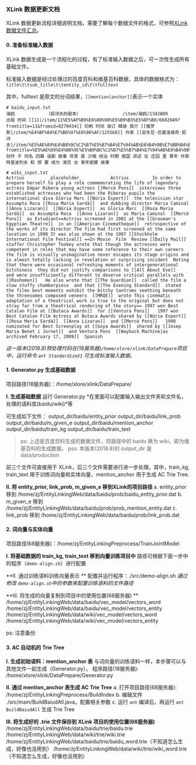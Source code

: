 ### XLink 数据更新文档
XLink 数据更新流程详细说明文档，需要了解每个数据文件的格式，可参照[XLink 数据文件汇总](https://github.com/XinruZhang/XLink/blob/master/XLink%20数据文件汇总.md)。

#### 0. 准备标准输入数据
XLink 数据生成是一个流程化的过程，有了标准输入数据之后，可一次性生成所有基础文件。

标准输入数据是经过处理过的百度百科和维基百科数据，具体的数据格式为：
`title\t\tsub_title\t\tentity_id\t\tfulltext`

其中，fulltext 是原文的分词结果，`[[mention|anchor]]`表示一个实体

	# baidu_input.txt
	海鸥            （契诃夫的剧本）                /item/海鸥/1342809              出版 时间 [[11|/item/11%E5%AF%B9%E6%88%98%E5%B9%B3%E5%8F%B0/6602849?fromtitle=11&fromid=8270434]] 印刷 时间 装订 精装 简介 [[俄罗斯|/item/%E4%BF%84%E7%BD%97%E6%96%AF/125568]] 作家 [[安东尼·巴甫洛维奇·契诃夫|/item/%E5%AE%89%E4%B8%9C%C2%B7%E5%B7%B4%E7%94%AB%E6%B4%9B%E7%BB%B4%E5%A5%87%C2%B7%E5%A5%91%E8%AF%83%E5%A4%AB/5048959?fromtitle=%E5%AE%89%E4%B8%9C%E5%B0%BC%C2%B7%E5%B7%B4%E7%94%AB%E6%B4%9B%E7%BB%B4%E5%A5%87%C2%B7%E5%A5%91%E8%AF%83%E5%A4%AB&fromid=3779962]] 创作 于 同名 四幕 话剧 故事 背景 是 沙俄 统治 时期 俄国 讲述 在 庄园 里 青年 作家 特里波列夫 和 想 要 成为 演员 女 青年妮娜 故事

	# wiki_input.txt 
	Actrius         _placeholder_           Actrius         In order to prepare herself to play a role commemorating the life of legendary actress Empar Ribera young actress [[Mercè Pons]]  interviews three established actresses who had been the Riberas pupils the international diva Glòria Marc [[Núria Espert]]  the television star Assumpta Roca [[Rosa Maria Sardà]]  and dubbing director Maria Caminal [[Anna Lizaran]]  [[Núria Espert]]  as Glòria Marc  [[Rosa Maria Sardà]]  as Assumpta Roca  [[Anna Lizaran]]  as Maria Caminal  [[Mercè Pons]]  as Estudiant==Actrius screened in 2001 at the [[Grauman's Egyptian Theatre]]  in an [[American Cinematheque]]  retrospective of the works of its director The film had first screened at the same location in 1998 It was also shown at the 1997 [[Stockholm International Film Festival]] ==In Movie  Film  Review [[Daily Mail]]  staffer Christopher Tookey wrote that though the actresses were competent in roles that may have some reference to their own careers  the film is visually unimaginative never escapes its stage origins and is almost totally lacking in revelation or surprising incident  Noting that there were occasional refreshing moments of intergenerational bitchiness  they did not justify comparisons to [[All About Eve]]   and were insufficiently different to deserve critical parallels with [[Rashomon]]   He also wrote that [[The Guardian]]  called the film a slow stuffy chamberpiece  and that [[The Evening Standard]]  stated the films best moments exhibit the bitchy tantrums seething beneath the threesomes composed veneers  [[MRQE]]  wrote This cinematic adaptation of a theatrical work is true to the original but does not stray far from a theatrical rendering of the story== 1997 won Best Catalan Film at [[Butaca Awards]]  for [[Ventura Pons]]   1997 won Best Catalan Film Actress at Butaca Awards shared by [[Núria Espert]]  [[Rosa Maria Sardà]]  [[Anna Lizaran]]  and [[Mercè Pons]]   1998 nominated for Best Screenplay at [[Goya Awards]]  shared by [[Josep Maria Benet i Jornet]]  and Ventura Pons  [[Wayback Machine|as archived February 17, 2009]]  Spanish

*这一版本(2018.8)预处理代码在(18服务器)`/home/xlore/xlink/DataPrepare`项目中，运行命令 `ant StandardizeV1` 可生成标准输入数据。*

#### 1. Generator.py 生成基础数据
项目路径(18服务器)：/home/xlore/xlink/DataPrepare/

**I. 生成基础数据**
运行 Generator.py
*在里面可以配置输入输出文件夹和文件名，处理的语料库(baidu/wiki)*等

可生成如下文件：
output_dir/baidu/entity_prior
output_dir/baidu/link_prob
output_dir/baidu/m_given_e
output_dir/baidu/mention_anchor
output_dir/baidu/train_kg
output_dir/baidu/train_text

> ps: 上述是百度百科生成的数据文件，将路径中的 baidu 换为 wiki，即为维基百科的生成数据。
pss: 本版本(2018.8)的 output_dir 是 data/production

前三个文件可直接用于 XLink，后三个文件需要进行进一步处理。其中，train_kg, train_text 用于训练词向量和实体向量，mention_anchor 用于生成 AC Trie Tree.

**II. 将 entity_prior, link_prob, m_given_e 移到XLink的项目路径**
a. entity_prior 移到 /home/zj/EntityLinkingWeb/data/baidu/prob/baidu_entity_prior.dat
b. m_given_e 移到 /home/zj/EntityLinkingWeb/data/baidu/prob/prob_mention_entity.dat
c. link_prob 移到 /home/zj/EntityLinkingWeb/data/baidu/prob/link_prob.dat

#### 2. 词向量与实体向量
项目路径(68服务器)：/home/zj/EntityLinkingPreprocess/TrainJointModel

**I. 将基础数据的 train_kg, train_text 移到向量训练项目中** 
路径可根据下面一步中的程序（`demo-align.sh`）进行配置

**II. 通过训练语料训练向量表示 **
配置并运行程序：./src/demo-align.sh 
*通过修改 `demo-align.sh`中的参数来配置训练语料的文件路径*

**III. 将生成的向量复制到项目中的使用位置(68服务器) **
/home/zj/EntityLinkingWeb/data/baidu/vec_model/vectors_word
/home/zj/EntityLinkingWeb/data/baidu/vec_model/vectors_entity
/home/zj/EntityLinkingWeb/data/wiki/vec_model/vectors_word
/home/zj/EntityLinkingWeb/data/wiki/vec_model/vectors_entity

ps: 注意备份


#### 3. AC 自动机的 Trie Tree
**I. 生成初始语料：mention_anchor 表**
与词向量的训练语料一样，本步骤可以与其他文件一起生成（Generator.py）。
程序路径(18服务器): /home/xlore/xlink/DataPrepare/Generator.py

**II. 通过 mention_anchor 表生成 AC Trie Tree**
a. 打开项目路径(68服务器): /home/zj/EntityLinkingPreprocess/BuildIndex
b. 编辑文件 ./src/main/BuildBaiudAll.java，配置相关参数
c. 运行 `ant` 编译后，再运行 `ant BuildBaiudAll` 生成 Trie Tree

**III. 将生成好的 .trie 文件保存到 XLink 项目的使用位置(68服务器)**
/home/zj/EntityLinkingWeb/data/baidu/trie/baidu.trie
/home/zj/EntityLinkingWeb/data/wiki/trie/wiki.trie
/home/zj/EntityLinkingWeb/data/baidu/trie/baidu_word.trie（不知道怎么生成，好像也没用到）
/home/zj/EntityLinkingWeb/data/wiki/trie/wiki_word.trie（不知道怎么生成，好像也没用到）
